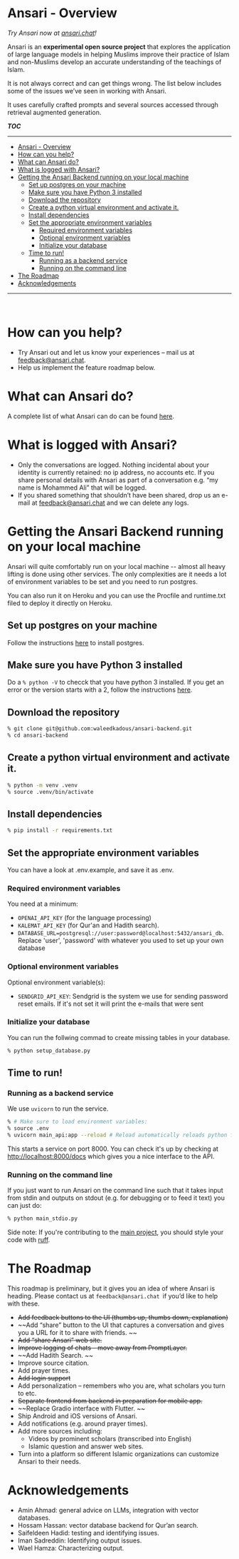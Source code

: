 # Ansari - Overview

_Try Ansari now at [ansari.chat](https://ansari.chat)!_  

Ansari is an **experimental open source project** that explores the application of large language models in helping Muslims improve their practice of Islam and non-Muslims develop an accurate understanding of the teachings of Islam. 

It is not always correct and can get things wrong.  The list below includes some of the issues we’ve seen in working with Ansari. 

It uses carefully crafted prompts and several sources accessed through retrieval augmented generation. 

***TOC***

---

- [Ansari - Overview](#ansari---overview)
- [How can you help?](#how-can-you-help)
- [What can Ansari do?](#what-can-ansari-do)
- [What is logged with Ansari?](#what-is-logged-with-ansari)
- [Getting the Ansari Backend running on your local machine](#getting-the-ansari-backend-running-on-your-local-machine)
  - [Set up postgres on your machine](#set-up-postgres-on-your-machine)
  - [Make sure you have Python 3 installed](#make-sure-you-have-python-3-installed)
  - [Download the repository](#download-the-repository)
  - [Create a python virtual environment and activate it.](#create-a-python-virtual-environment-and-activate-it)
  - [Install dependencies](#install-dependencies)
  - [Set the appropriate environment variables](#set-the-appropriate-environment-variables)
    - [Required environment variables](#required-environment-variables)
    - [Optional environment variables](#optional-environment-variables)
    - [Initialize your database](#initialize-your-database)
  - [Time to run!](#time-to-run)
    - [Running as a backend service](#running-as-a-backend-service)
    - [Running on the command line](#running-on-the-command-line)
- [The Roadmap](#the-roadmap)
- [Acknowledgements](#acknowledgements)

---

<br>

# How can you help? 


* Try Ansari out and let us know your experiences – mail us at feedback@ansari.chat. 
* Help us implement the feature roadmap below. 

# What can Ansari do? 

A complete list of what Ansari can do can be found [here](https://ansari.chat/docs/capabilities/).

# What is logged with Ansari?

* Only the conversations are logged. Nothing incidental about your identity is currently retained: no ip address, no  accounts etc. If you share personal details with Ansari as part of a conversation e.g. “my name is Mohammed Ali” that will be logged. 
* If you shared something that shouldn’t have been shared, drop us an e-mail at feedback@ansari.chat and we can delete any logs. 

# Getting the Ansari Backend running on your local machine 

Ansari will quite comfortably run on your local machine -- almost all heavy lifting is done using other services. The only complexities are it needs a lot of environment variables to be set and you need to run postgres. 

You can also run it on Heroku and you can use the Procfile and runtime.txt filed to deploy it directly on Heroku. 

## Set up postgres on your machine 

Follow the instructions [here](https://devcenter.heroku.com/articles/local-setup-heroku-postgres) to install postgres.

## Make sure you have Python 3 installed 

Do a `% python -V` to checck that you have python 3 installed. If you get an error or the version starts with a 2, follow the instructions [here](https://realpython.com/installing-python/). 

## Download the repository 

```bash
% git clone git@github.com:waleedkadous/ansari-backend.git
% cd ansari-backend
```

## Create a python virtual environment and activate it. 

```bash
% python -m venv .venv
% source .venv/bin/activate
```

## Install dependencies

```bash
% pip install -r requirements.txt
```

## Set the appropriate environment variables

You can have a look at .env.example, and save it as .env. 

### Required environment variables

You need at a minimum:
- `OPENAI_API_KEY` (for the language processing) 
- `KALEMAT_API_KEY` (for Qur'an and Hadith search). 
- `DATABASE_URL=postgresql://user:password@localhost:5432/ansari_db`. Replace 'user', 'password' with whatever you used to set up your own database

### Optional environment variables

Optional environment variable(s): 

- `SENDGRID_API_KEY`: Sendgrid is the system we use for sending password reset emails. If it's not set it will print the e-mails that were sent

### Initialize your database

You can run the follwing commad to create missing tables in your database. 

```bash
% python setup_database.py
```

## Time to run! 

### Running as a backend service 

We use `uvicorn` to run the service. 

```bash
% # Make sure to load environment variables: 
% source .env
% uvicorn main_api:app --reload # Reload automatically reloads python files as you edit. 
```

This starts a service on port 8000. You can check it's up by checking at [http://localhost:8000/docs](http://localhost:8000/docs) which gives you a nice interface to the API. 

### Running on the command line

If you just want to run Ansari on the command line such that it takes input from stdin and outputs on stdout (e.g. for debugging or to feed it text) you can just do: 

```bash
% python main_stdio.py
```

Side note: If you're contributing to the [main project](https://github.com/ansari-project/ansari-backend), you should style your code with [ruff](https://github.com/astral-sh/ruff).

# The Roadmap

This roadmap is preliminary, but it gives you an idea of where Ansari is heading. Please contact us at `feedback@ansari.chat `if you’d like to help with these.  



* ~~Add feedback buttons to the UI (thumbs up, thumbs down, explanation)~~
* ~~Add “share” button to the UI that captures a conversation and gives you a URL for it to share with friends. ~~
* ~~Add “share Ansari” web site.~~ 
* ~~Improve logging of chats – move away from PromptLayer.~~
* ~~Add Hadith Search. ~~
* Improve source citation. 
* Add prayer times. 
* ~~Add login support~~
* Add personalization – remembers who you are, what scholars you turn to etc.
* ~~Separate frontend from backend in preparation for mobile app.~~
* ~~Replace Gradio interface with Flutter. ~~
* Ship Android and iOS versions of Ansari. 
* Add notifications (e.g. around prayer times). 
* Add more sources including: 
    * Videos by prominent scholars (transcribed into English)
    * Islamic question and answer web sites. 
* Turn into a platform so different Islamic organizations can customize Ansari to their needs. 


# Acknowledgements



* Amin Ahmad: general advice on LLMs, integration with vector databases. 
* Hossam Hassan: vector database backend for Qur’an search. 
* Saifeldeen Hadid: testing and identifying issues. 
* Iman Sadreddin: Identifying output issues. 
* Wael Hamza: Characterizing output. 

